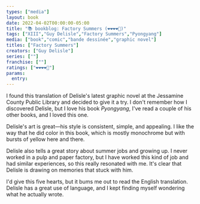 ```yaml
---
types: ["media"]
layout: book
date: 2022-04-02T00:00:00-05:00
title: "📚 bookblog: Factory Summers (❤️❤️❤️❤️🖤)"
tags: ["XIII","Guy Delisle","Factory Summers","Pyongyang"]
media: ["book","comic","bande dessinée","graphic novel"]
titles: ["Factory Summers"]
creators: ["Guy Delisle"]
series: [""]
franchise: [""]
ratings: ["❤️❤️❤️❤️🖤"]
params:
  entry:
---
```


I found this translation of Delisle's latest graphic novel at the Jessamine County Public Library and decided to give it a try. I don't remember how I discovered Delisle, but I love his book *Pyongyang*, I've read a couple of his other books, and I loved this one. 

Delisle's art is great—his style is consistent, simple, and appealing. I like the way that he did color in this book, which is mostly monochrome but with bursts of yellow here and there.

Delisle also tells a great story about summer jobs and growing up. I never worked in a pulp and paper factory, but I have worked this kind of job and had similar experiences, so this really resonated with me. It's clear that Delisle is drawing on memories that stuck with him. 

I'd give this five hearts, but it bums me out to read the English translation. Delisle has a great use of language, and I kept finding myself wondering what he actually wrote.